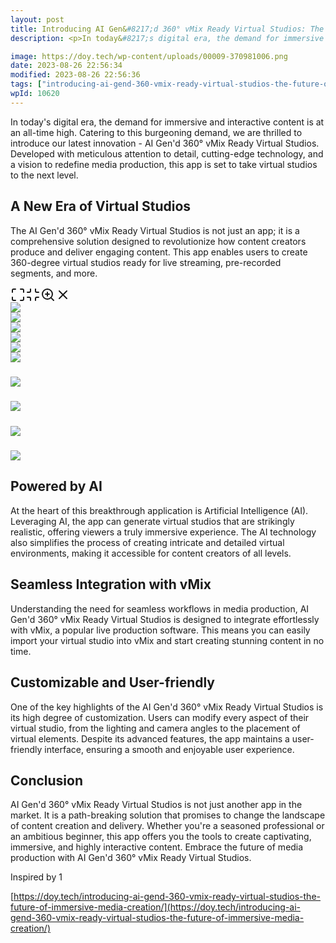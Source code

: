 ```yaml
---
layout: post
title: Introducing AI Gen&#8217;d 360° vMix Ready Virtual Studios: The Future of Immersive Media Creation
description: <p>In today&#8217;s digital era, the demand for immersive and interactive content is at an all-time high. Catering to this burgeoning demand, we are thrilled to introduce our latest innovation &#8211; AI Gen&#8217;d 360° vMix Ready Virtual Studios. Developed with meticulous attention to detail, cutting-edge technology, and a vision to redefine media production, this app is [&hellip;]</p>

image: https://doy.tech/wp-content/uploads/00009-370981006.png
date: 2023-08-26 22:56:34
modified: 2023-08-26 22:56:36
tags: ["introducing-ai-gend-360-vmix-ready-virtual-studios-the-future-of-immersive-media-creation"]
wpId: 10620
---
```



<p>In today's digital era, the demand for immersive and interactive content is at an all-time high. Catering to this burgeoning demand, we are thrilled to introduce our latest innovation - AI Gen'd 360° vMix Ready Virtual Studios. Developed with meticulous attention to detail, cutting-edge technology, and a vision to redefine media production, this app is set to take virtual studios to the next level.</p>







<h2 class="wp-block-heading">A New Era of Virtual Studios</h2>







<p>The AI Gen'd 360° vMix Ready Virtual Studios is not just an app; it is a comprehensive solution designed to revolutionize how content creators produce and deliver engaging content. This app enables users to create 360-degree virtual studios ready for live streaming, pre-recorded segments, and more.</p>







<div class="guten-element guten-gallery guten-4ak8jR animated guten-element-hide desktop-fadeInUp layout-overlay grid-desktop-3 grid-tablet-2 grid-mobile-2" data-grid="grid"><div class="gutenverse-popup-gallery hidden"><div class="gallery-header"><div class="left-header"></div><div class="right-header"><svg xmlns="http://www.w3.org/2000/svg" width="24" height="24" viewBox="0 0 24 24" fill="none" stroke="currentColor" stroke-width="2" stroke-linecap="round" stroke-linejoin="round" class="icon-fullscreen"><path d="M8 3H5a2 2 0 0 0-2 2v3m18 0V5a2 2 0 0 0-2-2h-3m0 18h3a2 2 0 0 0 2-2v-3M3 16v3a2 2 0 0 0 2 2h3"></path></svg><svg xmlns="http://www.w3.org/2000/svg" width="24" height="24" viewBox="0 0 24 24" fill="none" stroke="currentColor" stroke-width="2" stroke-linecap="round" stroke-linejoin="round" class="icon-minimize hidden"><path d="M8 3v3a2 2 0 0 1-2 2H3m18 0h-3a2 2 0 0 1-2-2V3m0 18v-3a2 2 0 0 1 2-2h3M3 16h3a2 2 0 0 1 2 2v3"></path></svg><svg xmlns="http://www.w3.org/2000/svg" width="24" height="24" viewBox="0 0 24 24" fill="none" stroke="currentColor" stroke-width="2" stroke-linecap="round" stroke-linejoin="round" class="icon-zoom"><circle cx="11" cy="11" r="8"></circle><line x1="21" y1="21" x2="16.65" y2="16.65"></line><line x1="11" y1="8" x2="11" y2="14"></line><line x1="8" y1="11" x2="14" y2="11"></line></svg><svg xmlns="http://www.w3.org/2000/svg" width="24" height="24" viewBox="0 0 24 24" fill="none" stroke="currentColor" stroke-width="2" stroke-linecap="round" stroke-linejoin="round" class="icon-close"><line x1="18" y1="6" x2="6" y2="18"></line><line x1="6" y1="6" x2="18" y2="18"></line></svg></div></div><div class="gallery-body"><div class="images"><div id="guten-4ak8jR" class="swiper-container"><div class="swiper-wrapper"><div class="swiper-slide image-list"><div class="content-image swiper-zoom-container"><img decoding="async" class="main-image" src="https://doy.tech/wp-content/uploads/00009-370981006.png"/></div></div><div class="swiper-slide image-list"><div class="content-image swiper-zoom-container"><img decoding="async" class="main-image" src="https://doy.tech/wp-content/uploads/00010-370981007.png"/></div></div><div class="swiper-slide image-list"><div class="content-image swiper-zoom-container"><img decoding="async" class="main-image" src="https://doy.tech/wp-content/uploads/00011-370981008.png"/></div></div><div class="swiper-slide image-list"><div class="content-image swiper-zoom-container"><img decoding="async" class="main-image" src="https://doy.tech/wp-content/uploads/00008-370981005.png"/></div></div><div class="swiper-slide image-list"><div class="content-image swiper-zoom-container"><img decoding="async" class="main-image" src="https://doy.tech/wp-content/uploads/00012-370981009.png"/></div></div></div><div class="swiper-button-prev"></div><div class="swiper-button-next"></div></div></div></div></div><div class="gallery-items" data-loaded="6" data-max="5"><div class="gallery-item-wrap " data-index="0" data-control="Three"><div class="grid-item"><div class="thumbnail-wrap"><img decoding="async" src="https://doy.tech/wp-content/uploads/00009-370981006.png"/><div class="caption-wrap style-overlay overlay-overlay animated fade-in"><div class="item-hover-bg"></div><div class="item-caption-over"><h5 class="item-title"></h5><div class="item-content"></div><div class="item-buttons"><div class="gallery-link zoom"><span class="item-icon-inner"><i class="fas fa-search-plus" aria-hidden="true"></i></span></div><a href="" class="gallery-link link"><span class="item-icon-inner"><i class="fas fa-link" aria-hidden="true"></i></span></a></div></div><div class="caption-head"></div></div></div></div></div><div class="gallery-item-wrap " data-index="1" data-control="Four"><div class="grid-item"><div class="thumbnail-wrap"><img decoding="async" src="https://doy.tech/wp-content/uploads/00010-370981007.png"/><div class="caption-wrap style-overlay overlay-overlay animated fade-in"><div class="item-hover-bg"></div><div class="item-caption-over"><h5 class="item-title"></h5><div class="item-content"></div><div class="item-buttons"><div class="gallery-link zoom"><span class="item-icon-inner"><i class="fas fa-search-plus" aria-hidden="true"></i></span></div><a href="" class="gallery-link link"><span class="item-icon-inner"><i class="fas fa-link" aria-hidden="true"></i></span></a></div></div><div class="caption-head"></div></div></div></div></div><div class="gallery-item-wrap " data-index="2" data-control="Five"><div class="grid-item"><div class="thumbnail-wrap"><img decoding="async" src="https://doy.tech/wp-content/uploads/00011-370981008.png"/><div class="caption-wrap style-overlay overlay-overlay animated fade-in"><div class="item-hover-bg"></div><div class="item-caption-over"><h5 class="item-title"></h5><div class="item-content"></div><div class="item-buttons"><div class="gallery-link zoom"><span class="item-icon-inner"><i class="fas fa-search-plus" aria-hidden="true"></i></span></div><a href="" class="gallery-link link"><span class="item-icon-inner"><i class="fas fa-link" aria-hidden="true"></i></span></a></div></div><div class="caption-head"></div></div></div></div></div><div class="gallery-item-wrap " data-index="3"><div class="grid-item"><div class="thumbnail-wrap"><img decoding="async" src="https://doy.tech/wp-content/uploads/00008-370981005.png"/><div class="caption-wrap style-overlay overlay-overlay animated fade-in"><div class="item-hover-bg"></div><div class="item-caption-over"><h5 class="item-title"></h5><div class="item-content"></div><div class="item-buttons"><div class="gallery-link zoom"><span class="item-icon-inner"><i class="fas fa-search-plus" aria-hidden="true"></i></span></div><a href="" class="gallery-link link"><span class="item-icon-inner"><i class="fas fa-link" aria-hidden="true"></i></span></a></div></div><div class="caption-head"></div></div></div></div></div><div class="gallery-item-wrap " data-index="4"><div class="grid-item"><div class="thumbnail-wrap"><img decoding="async" src="https://doy.tech/wp-content/uploads/00012-370981009.png"/><div class="caption-wrap style-overlay overlay-overlay animated fade-in"><div class="item-hover-bg"></div><div class="item-caption-over"><h5 class="item-title"></h5><div class="item-content"></div><div class="item-buttons"><div class="gallery-link zoom"><span class="item-icon-inner"><i class="fas fa-search-plus" aria-hidden="true"></i></span></div><a href="" class="gallery-link link"><span class="item-icon-inner"><i class="fas fa-link" aria-hidden="true"></i></span></a></div></div><div class="caption-head"></div></div></div></div></div></div></div>







<h2 class="wp-block-heading">Powered by AI</h2>







<p>At the heart of this breakthrough application is Artificial Intelligence (AI). Leveraging AI, the app can generate virtual studios that are strikingly realistic, offering viewers a truly immersive experience. The AI technology also simplifies the process of creating intricate and detailed virtual environments, making it accessible for content creators of all levels.</p>







<h2 class="wp-block-heading">Seamless Integration with vMix</h2>







<p>Understanding the need for seamless workflows in media production, AI Gen'd 360° vMix Ready Virtual Studios is designed to integrate effortlessly with vMix, a popular live production software. This means you can easily import your virtual studio into vMix and start creating stunning content in no time.</p>







<h2 class="wp-block-heading">Customizable and User-friendly</h2>







<p>One of the key highlights of the AI Gen'd 360° vMix Ready Virtual Studios is its high degree of customization. Users can modify every aspect of their virtual studio, from the lighting and camera angles to the placement of virtual elements. Despite its advanced features, the app maintains a user-friendly interface, ensuring a smooth and enjoyable user experience.</p>







<h2 class="wp-block-heading">Conclusion</h2>







<p>AI Gen'd 360° vMix Ready Virtual Studios is not just another app in the market. It is a path-breaking solution that promises to change the landscape of content creation and delivery. Whether you're a seasoned professional or an ambitious beginner, this app offers you the tools to create captivating, immersive, and highly interactive content. Embrace the future of media production with AI Gen'd 360° vMix Ready Virtual Studios.</p>



Inspired by 1

[https://doy.tech/introducing-ai-gend-360-vmix-ready-virtual-studios-the-future-of-immersive-media-creation/](https://doy.tech/introducing-ai-gend-360-vmix-ready-virtual-studios-the-future-of-immersive-media-creation/)
